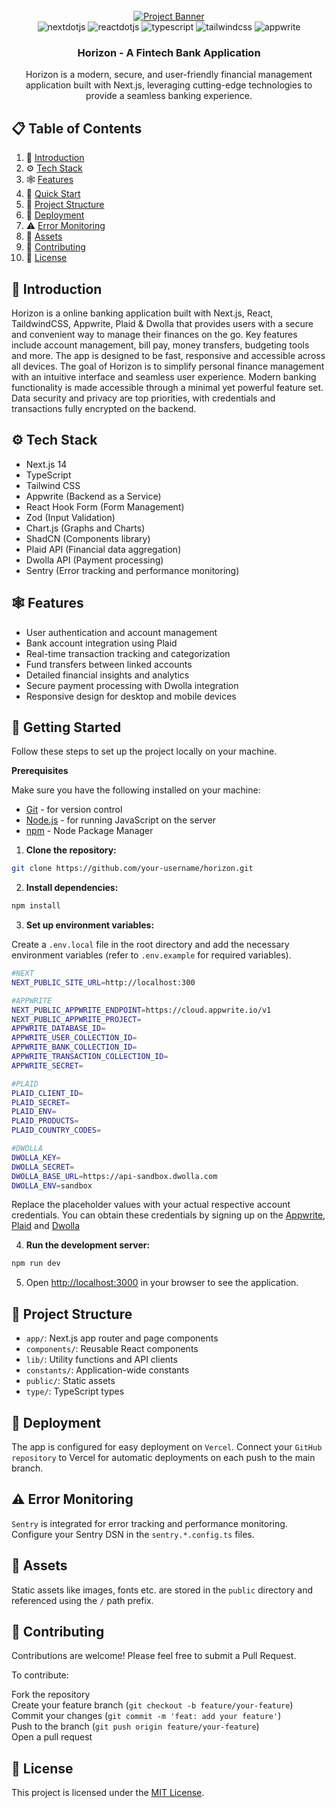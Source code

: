 <div align="center">
  <br />
    <a href="https://horizon-banking-sigma.vercel.app/" target="_blank">
      <img src="https://github.com/laxmanrathod69/horizon/blob/main/public/horizon_thumbnail.png" alt="Project Banner">
    </a>
  <br />
  <div>
    <img src="https://img.shields.io/badge/next.js-000000?style=for-the-badge&logo=nextdotjs&logoColor=white" alt="nextdotjs" />
    <img src="https://shields.io/badge/react-0F172A?logo=react&style=for-the-badge" alt="reactdotjs" />
    <img src="https://img.shields.io/badge/TypeScript-3178C6?style=for-the-badge&logo=typescript&logoColor=white" alt="typescript" />
    <img src="https://img.shields.io/badge/tailwindcss-38B2AC?style=for-the-badge&logo=tailwindcss&logoColor=white" alt="tailwindcss" />
    <img src="https://img.shields.io/badge/Appwrite-F02E65?style=for-the-badge&logo=Appwrite&logoColor=white" alt="appwrite" />
  </div>
  <h3 align="center">Horizon - A Fintech Bank Application</h3>

   <div align="center">
        Horizon is a modern, secure, and user-friendly financial management application built with Next.js, leveraging cutting-edge technologies to provide a seamless banking experience.
    </div>
</div>

## 📋 Table of Contents

1. 🍁 [Introduction](#-introduction)
2. ⚙️ [Tech Stack](#️-tech-stack)
3. 🕸️ [Features](#️-features)
4. 🤸 [Quick Start](#-getting-started)
5. 📂 [Project Structure](#-project-structure)
6. 🔭 [Deployment](#-deployment)
7. ⚠️ [Error Monitoring](#️-error-monitoring)
8. 🔗 [Assets](#-assets)
9. 🤝 [Contributing](#-contributing)
10. 📄 [License](#-license)

## 🍁 Introduction

Horizon is a online banking application built with Next.js, React, TaildwindCSS, Appwrite, Plaid & Dwolla that provides users with a secure and convenient way to manage their finances on the go. Key features include account management, bill pay, money transfers, budgeting tools and more. The app is designed to be fast, responsive and accessible across all devices.
The goal of Horizon is to simplify personal finance management with an intuitive interface and seamless user experience. Modern banking functionality is made accessible through a minimal yet powerful feature set. Data security and privacy are top priorities, with credentials and transactions fully encrypted on the backend.

## ⚙️ Tech Stack

- Next.js 14
- TypeScript
- Tailwind CSS
- Appwrite (Backend as a Service)
- React Hook Form (Form Management)
- Zod (Input Validation)
- Chart.js (Graphs and Charts)
- ShadCN (Components library)
- Plaid API (Financial data aggregation)
- Dwolla API (Payment processing)
- Sentry (Error tracking and performance monitoring)

## 🕸️ Features

- User authentication and account management
- Bank account integration using Plaid
- Real-time transaction tracking and categorization
- Fund transfers between linked accounts
- Detailed financial insights and analytics
- Secure payment processing with Dwolla integration
- Responsive design for desktop and mobile devices

## 🤸 Getting Started

Follow these steps to set up the project locally on your machine.

**Prerequisites**

Make sure you have the following installed on your machine:

- [Git](https://git-scm.com/) - for version control
- [Node.js](https://nodejs.org/en/) - for running JavaScript on the server
- [npm](https://www.npmjs.com/) - Node Package Manager

1. **Clone the repository:**

```bash
git clone https://github.com/your-username/horizon.git
```

2. **Install dependencies:**

```bash
npm install

```

3. **Set up environment variables:**

Create a `.env.local` file in the root directory and add the necessary environment variables (refer to `.env.example` for required variables).

```bash
#NEXT
NEXT_PUBLIC_SITE_URL=http://localhost:300

#APPWRITE
NEXT_PUBLIC_APPWRITE_ENDPOINT=https://cloud.appwrite.io/v1
NEXT_PUBLIC_APPWRITE_PROJECT=
APPWRITE_DATABASE_ID=
APPWRITE_USER_COLLECTION_ID=
APPWRITE_BANK_COLLECTION_ID=
APPWRITE_TRANSACTION_COLLECTION_ID=
APPWRITE_SECRET=

#PLAID
PLAID_CLIENT_ID=
PLAID_SECRET=
PLAID_ENV=
PLAID_PRODUCTS=
PLAID_COUNTRY_CODES=

#DWOLLA
DWOLLA_KEY=
DWOLLA_SECRET=
DWOLLA_BASE_URL=https://api-sandbox.dwolla.com
DWOLLA_ENV=sandbox

```

Replace the placeholder values with your actual respective account credentials. You can obtain these credentials by signing up on the [Appwrite](https://appwrite.io/), [Plaid](https://plaid.com/) and [Dwolla](https://dwolla.com/)

4. **Run the development server:**

```bash
npm run dev
```

5. Open [http://localhost:3000](http://localhost:3000) in your browser to see the application.

## 📂 Project Structure

- `app/`: Next.js app router and page components
- `components/`: Reusable React components
- `lib/`: Utility functions and API clients
- `constants/`: Application-wide constants
- `public/`: Static assets
- `type/`: TypeScript types

## 🔭 Deployment

The app is configured for easy deployment on `Vercel`. Connect your `GitHub repository` to Vercel for automatic deployments on each push to the main branch.

## ⚠️ Error Monitoring

`Sentry` is integrated for error tracking and performance monitoring. Configure your Sentry DSN in the `sentry.*.config.ts` files.

## 🔗 Assets

Static assets like images, fonts etc. are stored in the `public` directory and referenced using the `/` path prefix.

## 🤝 Contributing

Contributions are welcome! Please feel free to submit a Pull Request.

To contribute:

Fork the repository </br>
Create your feature branch (`git checkout -b feature/your-feature`) </br>
Commit your changes (`git commit -m 'feat: add your feature'`) </br>
Push to the branch (`git push origin feature/your-feature`) </br>
Open a pull request

## 📄 License

This project is licensed under the [MIT License](LICENSE).
